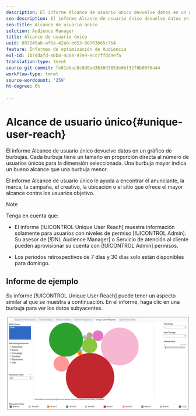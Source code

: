```yaml
---
description: El informe Alcance de usuario único devuelve datos en un gráfico de burbujas. Cada burbuja tiene un tamaño en proporción directa al número de usuarios únicos para la dimensión seleccionada. Una burbuja mayor indica un bueno alcance que una burbuja menor. El informe Alcance de usuario único le ayuda a encontrar el anunciante, la marca, la campaña, el creativo, la ubicación o el sitio que ofrece el mayor alcance contra los usuarios objetivo.
seo-description: El informe Alcance de usuario único devuelve datos en un gráfico de burbujas. Cada burbuja tiene un tamaño en proporción directa al número de usuarios únicos para la dimensión seleccionada. Una burbuja mayor indica un bueno alcance que una burbuja menor. El informe Alcance de usuario único le ayuda a encontrar el anunciante, la marca, la campaña, el creativo, la ubicación o el sitio que ofrece el mayor alcance contra los usuarios objetivo.
seo-title: Alcance de usuario único
solution: Audience Manager
title: Alcance de usuario único
uuid: 897245ab-af6e-42a0-b653-96703b65c764
feature: Informes de optimización de Audiencia
exl-id: 1b7ddafd-40b8-4c64-97e9-ecc7ffdd9efa
translation-type: tm+mt
source-git-commit: fe01ebac8c0d0ad3630d3853e0bf32f0b00f6a44
workflow-type: tm+mt
source-wordcount: '259'
ht-degree: 6%

---
```


# Alcance de usuario único{#unique-user-reach}

El informe Alcance de usuario único devuelve datos en un gráfico de burbujas. Cada burbuja tiene un tamaño en proporción directa al número de usuarios únicos para la dimensión seleccionada. Una burbuja mayor indica un bueno alcance que una burbuja menor.

El informe Alcance de usuario único le ayuda a encontrar el anunciante, la marca, la campaña, el creativo, la ubicación o el sitio que ofrece el mayor alcance contra los usuarios objetivo.

>[!NOTE]
>
>Tenga en cuenta que:
>
>* El informe [!UICONTROL Unique User Reach] muestra información solamente para usuarios con niveles de permiso [!UICONTROL Admin]. Su asesor de [!DNL Audience Manager] o Servicio de atención al cliente pueden aprovisionar su cuenta con [!UICONTROL Admin] permisos.
   >
   >
* Los periodos retrospectivos de 7 días y 30 días solo están disponibles para domingo.


## Informe de ejemplo

Su informe [!UICONTROL Unique User Reach] puede tener un aspecto similar al que se muestra a continuación. En el informe, haga clic en una burbuja para ver los datos subyacentes.

![](assets/unique-user-reach.png)
